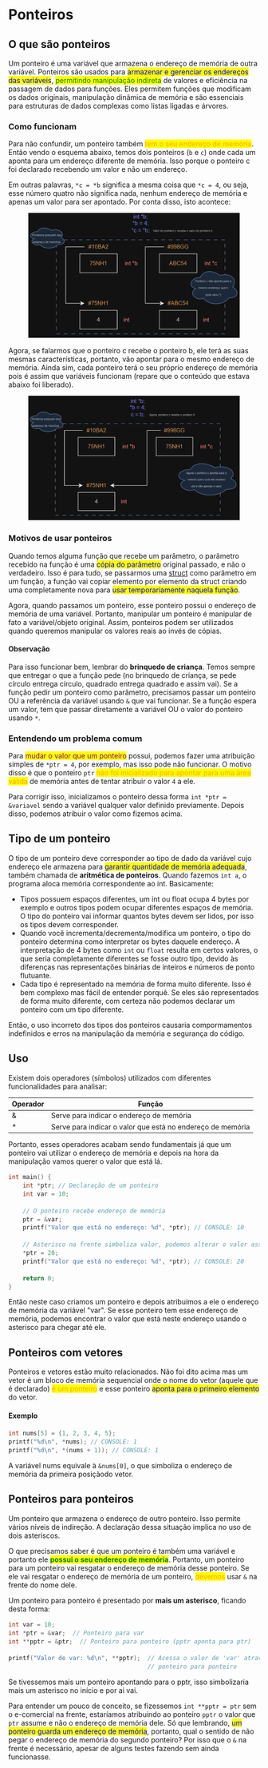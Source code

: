 # Ponteiros

## O que são ponteiros

Um ponteiro é uma variável que armazena o endereço de memória de outra variável. Ponteiros são usados para <mark style="color:blue;">armazenar e gerenciar os endereços das variáveis</mark>, <mark style="color:green;">permitindo manipulação indireta</mark> de valores e eficiência na passagem de dados para funções. Eles permitem funções que modificam os dados originais, manipulação dinâmica de memória e são essenciais para estruturas de dados complexas como listas ligadas e árvores.

### Como funcionam

Para não confundir, um ponteiro também <mark style="color:orange;">tem o seu endereço de memória</mark>. Então vendo o esquema abaixo, temos dois ponteiros (`b` e `c`) onde cada um aponta para um endereço diferente de memória. Isso porque o ponteiro c foi declarado recebendo um valor e não um endereço.

Em outras palavras, `*c = *b` significa a mesma coisa que `*c = 4`, ou seja, esse número quatro não significa nada, nenhum endereço de memória e apenas um valor para ser apontado. Por conta disso, isto acontece:

<figure><img src="../../.gitbook/assets/valor de ponteiro recebe valor de ponteiro.png" alt=""><figcaption></figcaption></figure>

Agora, se falarmos que o ponteiro c recebe o ponteiro b, ele terá as suas mesmas características, portanto, vão apontar para o mesmo endereço de memória. Ainda sim, cada ponteiro terá o seu próprio endereço de memória pois é assim que variáveis funcionam (repare que o conteúdo que estava abaixo foi liberado).

<figure><img src="../../.gitbook/assets/ponteiro recebe ponteiro.png" alt=""><figcaption></figcaption></figure>

### Motivos de usar ponteiros

Quando temos alguma função que recebe um parâmetro, o parâmetro recebido na função é uma <mark style="color:blue;">cópia do parâmetro</mark> original passado, e não o verdadeiro. Isso é para tudo, se passarmos uma [struct](struct.md) como parâmetro em um função, a função vai copiar elemento por elemento da struct criando uma completamente nova para <mark style="color:blue;">usar temporariamente naquela função</mark>.

Agora, quando passamos um ponteiro, esse ponteiro possui o endereço de memória de uma variável. Portanto, manipular um ponteiro é manipular de fato a variável/objeto original. Assim, ponteiros podem ser utilizados quando queremos manipular os valores reais ao invés de cópias.

#### Observação

Para isso funcionar bem, lembrar do **brinquedo de criança**. Temos sempre que entregar o que a função pede (no brinquedo de criança, se pede círculo entrega círculo, quadrado entrega quadrado e assim vai). Se a função pedir um ponteiro como parâmetro, precisamos passar um ponteiro OU a referência da variável usando `&` que vai funcionar. Se a função espera um valor, tem que passar diretamente a variável OU o valor do ponteiro usando `*`.

### Entendendo um problema comum

Para <mark style="color:purple;">mudar o valor que um ponteiro</mark> possui, podemos fazer uma atribuição simples de `*ptr = 4`, por exemplo, mas isso pode não funcionar. O motivo disso é que o ponteiro `ptr` <mark style="color:orange;">não foi inicializado para apontar para uma área válida</mark> de memória antes de tentar atribuir o valor `4` a ele.

Para corrigir isso, inicializamos o ponteiro dessa forma `int *ptr = &variavel` sendo a variável qualquer valor definido previamente. Depois disso, podemos atribuir o valor como fizemos acima.

## Tipo de um ponteiro

O tipo de um ponteiro deve corresponder ao tipo de dado da variável cujo endereço ele armazena para <mark style="color:blue;">garantir quantidade de memória adequada</mark>, também chamada de **aritmética de ponteiros**. Quando fazemos `int a`, o programa aloca memória correspondente ao int. Basicamente:

* Tipos possuem espaços diferentes, um int ou float ocupa 4 bytes por exemplo e outros tipos podem ocupar diferentes espaços de memória. O tipo do ponteiro vai informar quantos bytes devem ser lidos, por isso os tipos devem corresponder.
* Quando você incrementa/decrementa/modifica um ponteiro, o tipo do ponteiro determina como interpretar os bytes daquele endereço. A interpretação de 4 bytes como `int` ou `float` resulta em certos valores, o que seria completamente diferentes se fosse outro tipo, devido às diferenças nas representações binárias de inteiros e números de ponto flutuante.
* Cada tipo é representado na memória de forma muito diferente. Isso é bem complexo mas fácil de entender porquê. Se eles são representados de forma muito diferente, com certeza não podemos declarar um ponteiro com um tipo diferente.

Então, o uso incorreto dos tipos dos ponteiros causaria compormamentos indefinidos e erros na manipulação da memória e segurança do código.

## Uso

Existem dois operadores (símbolos) utilizados com diferentes funcionalidades para analisar:

| Operador | Função                                                     |
| -------- | ---------------------------------------------------------- |
| &        | Serve para indicar o endereço de memória                   |
| \*       | Serve para indicar o valor que está no endereço de memória |

Portanto, esses operadores acabam sendo fundamentais já que um ponteiro vai utilizar o endereço de memória e depois na hora da manipulação vamos querer o valor que está lá.

```c
int main() {
    int *ptr; // Declaração de um ponteiro
    int var = 10;
    
    // O ponteiro recebe endereço de memória
    ptr = &var;
    printf("Valor que está no endereço: %d", *ptr); // CONSOLE: 10
    
    // Asterisco na frente simboliza valor, podemos alterar o valor assim
    *ptr = 20;
    printf("Valor que está no endereço: %d", *ptr); // CONSOLE: 20

    return 0;
}
```

Então neste caso criamos um ponteiro e depois atribuímos a ele o endereço de memória da variável "var". Se esse ponteiro tem esse endereço de memória, podemos encontrar o valor que está neste endereço usando o asterisco para chegar até ele.

## Ponteiros com vetores

Ponteiros e vetores estão muito relacionados. Não foi dito acima mas um vetor é um bloco de memória sequencial onde o nome do vetor (aquele que é declarado) <mark style="color:orange;">é um ponteiro</mark> e esse ponteiro <mark style="color:blue;">aponta para o primeiro elemento</mark> do vetor.

#### Exemplo

```c
int nums[5] = {1, 2, 3, 4, 5};
printf("%d\n", *nums); // CONSOLE: 1
printf("%d\n", *(nums + 1)); // CONSOLE: 1
```

A variável nums equivale à `&nums[0]`, o que simboliza o endereço de memória da primeira posiçãodo vetor.

## Ponteiros para ponteiros

Um ponteiro que armazena o endereço de outro ponteiro. Isso permite vários níveis de indireção. A declaração dessa situação implica no uso de dois asteriscos.

O que precisamos saber é que um ponteiro é também uma variável e portanto ele <mark style="color:green;">**possui o seu endereço de memória**</mark>. Portanto, um ponteiro para um ponteiro vai resgatar o endereço de memória desse ponteiro. Se ele vai resgatar o endereço de memória de um ponteiro, <mark style="color:orange;">devemos</mark> usar `&` na frente do nome dele.

Um ponteiro para ponteiro é presentado por **mais um asterisco**, ficando desta forma:

```c
int var = 10;
int *ptr = &var;  // Ponteiro para var
int **pptr = &ptr;  // Ponteiro para ponteiro (pptr aponta para ptr)

printf("Valor de var: %d\n", **pptr);  // Acessa o valor de 'var' através do
                                       // ponteiro para ponteiro
```

Se tivessemos mais um ponteiro apontando para o pptr, isso simbolizaria mais um asterisco no início e por ai vai.&#x20;

Para entender um pouco de conceito, se fizessemos `int **pptr = ptr` sem o e-comercial na frente, estaríamos atribuindo ao ponteiro `pptr` o valor que `ptr` assume e não o endereço de memória dele. Só que lembrando, <mark style="color:blue;">um ponteiro guarda um endereço de memória</mark>, portanto, qual o sentido de não pegar o endereço de memória do segundo ponteiro? Por isso que o `&` na frente é necessário, apesar de alguns testes fazendo sem ainda funcionasse.
